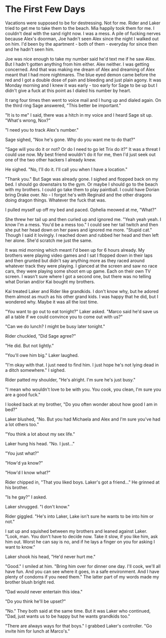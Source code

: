 # The First Few Days
Vacations were supposed to be for destressing.  Not for me.  Rider and Laker tried to get me to take them to the beach.  Mia happily took them for me.  I couldn't deal with the sand right now.  I was a mess.  A pile of fucking nerves because Alex's doorman, Joe hadn't seen Alex since the night I walked out on him.  I'd been by the apartment - both of them - everyday for since then and he hadn't seen him.  

Joe was nice enough to take my number said he'd text me if he saw Alex.  But I hadn't gotten anything from him either.  Alex neither.  I was getting concerned.  And that was making me dream of Alex and dreaming of Alex meant that I had more nightmares.  The blue eyed demon came before the red and I got a double dose of pain and bleeding and just plain agony.  It was Monday morning and I knew it was early - too early for Sage to be up but I didn't give a fuck at this point as I dialed his number by heart.

It rang four times then went to voice mail and I hung up and dialed again.  On the third ring Sage answered, "This better be important."

"It is to me"  I said, there was a hitch in my voice and I heard Sage sit up.  "What's wrong, Nox?"

"I need you to track Alex's number."

Sage sighed, "Nox he's gone.  Why do you want me to do that?"

"Sage will you do it or not?  Or do I need to go let Trix do it?"  It was a threat I could use now.  My best friend wouldn't do it for me, then I'd just seek out one of the two other hackers I already knew.

He sighed.  "No, I'll do it.  I'll call you when I have a location."

"Thank you."  But Sage was already gone.  I sighed and flopped back on my bed.  I should go downstairs to the gym.  Or maybe I should go to the beach with my brothers.  I could go take them to play paintball.  I could have Dorian bring Drake over.  No - I forgot he's with Reginald and the other dragons doing dragon things.  Whatever the fuck that was.

I pulled myself up off my bed and paced.  Ophelia meowed at me, "What?"

She threw her tail up and then curled up and ignored me.  "Yeah yeah yeah.  I know I'm a mess. You'd be a mess too."  I could see her tail twitch and then she put her head down on her paws and ignored me more.  "Stupid cat."  Though I said it lovingly.  I reached down and rubbed her head and then left her alone.  She'd scratch me just the same.

It was mid morning which  meant I'd been up for 6 hours already.  My brothers were playing video games and I sat I flopped down in their laps and then grunted but didn't say anything more as they raced around whatever track they were playing.  I glanced at the screen and saw no race cars, they were playing some shoot em up game.  Each on their own TV screen.  I wasn't sure where I got a second one, but there was no telling what Dorian and/or Kai bought my brothers.

Kai treated Laker and Rider like grandkids.  I don't know why, but he adored them almost as much as his other grand kids.  I was happy that he did, but I wondered why.  Maybe it was all the lost time.

"You want to go out to eat tonight?"  Laker asked.  "Marco said he'd save us all a table if we could convince you to come out with us?"  

"Can we do lunch?  I might be busy later tonight."

Rider chuckled, "Did Sage agree?"

"He did.  But not lightly."

"You'll owe him big."  Laker laughed.

"I'm okay with that.  I just need to find him.  I just hope he's not lying dead in a ditch somewhere."  I sighed.  

Rider patted my shoulder, "He's alright.  I'm sure he's just busy."

"I mean who wouldn't love to be with you.  You cook, you clean, I'm sure you are a good fuck."

I looked back at my brother, "Do you often wonder about how good I am in bed?"

Laker blushed, "No.  But you had Michaela and Alex and I'm sure you've had a lot others too."  

"You think a lot about my sex life."

Laker hung his head.  "No.  I just..."

"You just what?"

"How'd ya know?"

"How'd I know what?"

Rider chipped in, "That you liked boys.  Laker's got a friend..."  He grinned at his brother.

"Is he gay?"  I asked.

Laker shrugged.  "I don't know."

Rider giggled.  "He's into Laker, Lake isn't sure he wants to be into him or not."

I sat up and squished between my brothers and leaned against Laker.  "Look, man.  You don't have to decide now.  Take it slow, if you like him, ask him out.  Worst he can say is no, and if he lays a finger on you for asking I want to know."

Laker shook his head, "He'd never hurt me."

"Good."  I smiled at him.  "Bring him over for dinner one day.  I'll cook, we'll all have fun.  And you can see where it goes, in a safe environment.  And I have plenty of condoms if you need them."  The latter part of my words made my brother blush bright red.

"Dad would never entertain this idea."

"Do you think he'll be upset?"

"No."  They both said at the same time.  But it was Laker who continued, "Dad, just wants us to be happy but he wants grandkids too."

"There are always ways for that boys."  I grabbed Laker's controller.  "Go invite him for lunch at Marco's."  

<!--stackedit_data:
eyJoaXN0b3J5IjpbLTE1NTY0MDM0NDIsMTk4MTU2MTk3MCwtMj
M5NzExMTE2LDE4NTA3Mzk5NjUsLTczMzYzMzQwNywyMDE2MjIy
NDE3LC0zNDczNzE4MDldfQ==
-->